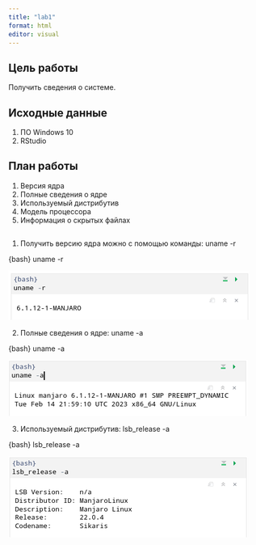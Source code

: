 ```yaml
---
title: "lab1"
format: html
editor: visual
---
```


## Цель работы 
Получить сведения о системе.

## Исходные данные
1. ПО Windows 10
2. RStudio

## План работы
1. Версия ядра
2. Полные сведения о ядре
3. Используемый дистрибутив
4. Модель процессора
5. Информация о скрытых файлах


##

1. Получить версию ядра можно с помощью команды: uname -r

{bash}
uname -r

![Версия ядра](https://github.com/Smipos/Sistemi_auth_and_defend/blob/main/img_lab1/uname_r.png)

2. Полные сведения о ядре: uname -a

{bash}
uname -a


![Полные сведения о ядре](https://github.com/Smipos/Sistemi_auth_and_defend/blob/main/img_lab1/uname_a.png)

3. Используемый дистрибутив: lsb_release -a

{bash}
lsb_release -a

![Полные сведения о ядре](https://github.com/Smipos/Sistemi_auth_and_defend/blob/main/img_lab1/lsb_release_a.png)
